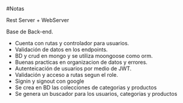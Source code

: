 #Notas

Rest Server + WebServer

Base de Back-end.

- Cuenta con rutas y controlador para usuarios.
- Validación de datos en los endpoints.
- BD y crud en mongo y se utiliza moongoose como orm.
- Buenas practicas en organizacion de datos y errores.
- Autenteicación de usuarios por medio de JWT.
- Validación y acceso a rutas segun el role.
- Signin y signout con google
- Se crea en BD las colecciones de categorias y productos
- Se genera un buscador para los usuarios, categorias y productos